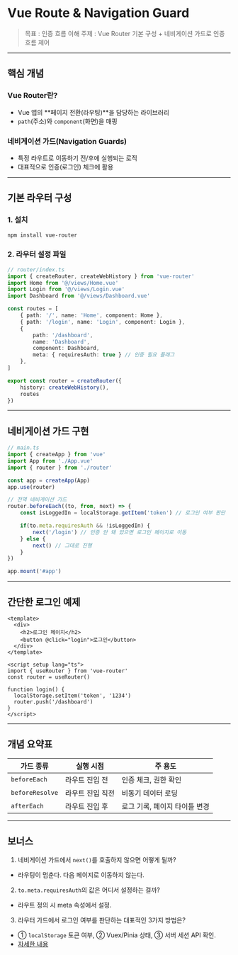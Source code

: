 # Vue Route & Navigation Guard
> 목표 : 인증 흐름 이해
> 주제 : Vue Router 기본 구성 + 네비게이션 가드로 인증 흐름 제어

------

## 핵심 개념

### Vue Router란?
- Vue 앱의 **페이지 전환(라우팅)**을 담당하는 라이브러리
- `path`(주소)와 `component`(화면)을 매핑

### 네비게이션 가드(Navigation Guards)
- 특정 라우트로 이동하기 전/후에 실행되는 로직
- 대표적으로 인증(로그인) 체크에 활용

------

## 기본 라우터 구성

### 1. 설치
```bash
npm install vue-router
```

### 2. 라우터 설정 파일
```ts
// router/index.ts
import { createRouter, createWebHistory } from 'vue-router'
import Home from '@/views/Home.vue'
import Login from '@/views/Login.vue'
import Dashboard from '@/views/Dashboard.vue'

const routes = [
    { path: '/', name: 'Home', component: Home },
    { path: '/login', name: 'Login', component: Login },
    { 
        path: '/dashboard',
        name: 'Dashboard',
        component: Dashboard,
        meta: { requiresAuth: true } // 인증 필요 플래그
    },
]

export const router = createRouter({
    history: createWebHistory(),
    routes
})
```
------

## 네비게이션 가드 구현
```ts
// main.ts
import { createApp } from 'vue'
import App from './App.vue'
import { router } from './router'

const app = createApp(App)
app.use(router)

// 전역 네비게이션 가드
router.beforeEach((to, from, next) => {
    const isLoggedIn = localStorage.getItem('token') // 로그인 여부 판단

    if(to.meta.requiresAuth && !isLoggedIn) {
        next('/login') // 인증 안 돼 있으면 로그인 페이지로 이동
    } else {
        next() // 그대로 진행
    }
})

app.mount('#app')
```

---

## 간단한 로그인 예제
```vue
<template>
  <div>
    <h2>로그인 페이지</h2>
    <button @click="login">로그인</button>
  </div>
</template>

<script setup lang="ts">
import { useRouter } from 'vue-router'
const router = useRouter()

function login() {
  localStorage.setItem('token', '1234')
  router.push('/dashboard')
}
</script>

```

------

## 개념 요약표
| 가드 종류 | 실행 시점 | 주 용도 |
| ---- | ---- | ---- |
| `beforeEach` | 라우트 진입 전 | 인증 체크, 권한 확인 |
| `beforeResolve` | 라우트 진입 직전 | 비동기 데이터 로딩 |
| `afterEach` | 라우트 진입 후 | 로그 기록, 페이지 타이틀 변경 |

------

## 보너스
1. 네비게이션 가드에서 `next()`를 호출하지 않으면 어떻게 될까?
- 라우팅이 멈춘다. 다음 페이지로 이동하지 않는다.

2. `to.meta.requiresAuth`의 값은 어디서 설정하는 걸까?
- 라우트 정의 시 meta 속성에서 설정.

3. 라우터 가드에서 로그인 여부를 판단하는 대표적인 3가지 방법은?
- ① `localStorage` 토큰 여부, ② Vuex/Pinia 상태, ③ 서버 세션 API 확인.
- [자세한 내용](./Vue_Router-detail.md)